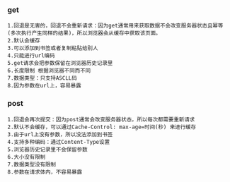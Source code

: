 ### get
    1.回退是无害的，回退不会重新请求：因为get通常用来获取数据不会改变服务器状态且幂等(多次执行产生同样的结果)，所以浏览器会从缓存中获取该页面。
    2.默认会缓存
    3.可以添加到书签或者复制粘贴给别人
    4.只能进行url编码
    5.get请求会把参数保留在浏览器历史记录里
    6.长度限制 根据浏览器不同而不同
    7.数据类型：只支持ASCLL码
    8.因为参数在url上，容易暴露

### post
    1.回退会再次提交：因为post通常会改变服务器状态，所以每次都需要重新请求
    2.默认不会缓存，可以通过Cache-Control: max-age=时间(秒) 来进行缓存
    3.由于url上没有参数，所以没法添加到书签
    4.支持多种编码：通过Content-Type设置
    5.浏览器历史记录里不会保留参数
    6.大小没有限制
    7.数据类型没有限制
    8.参数在请求体内，不容易暴露